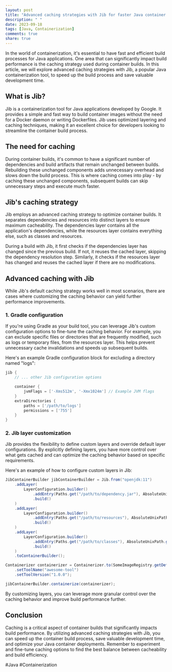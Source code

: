 ```yaml
---
layout: post
title: "Advanced caching strategies with Jib for faster Java container builds"
description: " "
date: 2023-09-18
tags: [Java, Containerization]
comments: true
share: true
---
```


In the world of containerization, it's essential to have fast and efficient build processes for Java applications. One area that can significantly impact build performance is the caching strategy used during container builds. In this article, we will explore advanced caching strategies with Jib, a popular Java containerization tool, to speed up the build process and save valuable development time.

## What is Jib?

Jib is a containerization tool for Java applications developed by Google. It provides a simple and fast way to build container images without the need for a Docker daemon or writing Dockerfiles. Jib uses optimized layering and caching techniques, making it an excellent choice for developers looking to streamline the container build process.

## The need for caching

During container builds, it's common to have a significant number of dependencies and build artifacts that remain unchanged between builds. Rebuilding these unchanged components adds unnecessary overhead and slows down the build process. This is where caching comes into play - by caching these unchanged components, subsequent builds can skip unnecessary steps and execute much faster.

## Jib's caching strategy

Jib employs an advanced caching strategy to optimize container builds. It separates dependencies and resources into distinct layers to ensure maximum cacheability. The dependencies layer contains all the application's dependencies, while the resources layer contains everything else, such as classes and resources.

During a build with Jib, it first checks if the dependencies layer has changed since the previous build. If not, it reuses the cached layer, skipping the dependency resolution step. Similarly, it checks if the resources layer has changed and reuses the cached layer if there are no modifications.

## Advanced caching with Jib

While Jib's default caching strategy works well in most scenarios, there are cases where customizing the caching behavior can yield further performance improvements.

### 1. Gradle configuration

If you're using Gradle as your build tool, you can leverage Jib's custom configuration options to fine-tune the caching behavior. For example, you can exclude specific files or directories that are frequently modified, such as logs or temporary files, from the resources layer. This helps prevent unnecessary cache invalidations and speeds up subsequent builds.

Here's an example Gradle configuration block for excluding a directory named "logs":

```groovy
jib {
    // ... other Jib configuration options

    container {
        jvmFlags = ['-Xms512m', '-Xmx1024m'] // Example JVM flags
    }
    extraDirectories {
        paths = ['/path/to/logs']
        permissions = ['755']
    }
}
```

### 2. Jib layer customization

Jib provides the flexibility to define custom layers and override default layer configurations. By explicitly defining layers, you have more control over what gets cached and can optimize the caching behavior based on specific requirements.

Here's an example of how to configure custom layers in Jib:

```java
JibContainerBuilder jibContainerBuilder = Jib.from("openjdk:11")
    .addLayer(
        LayerConfiguration.builder()
            .addEntry(Paths.get("/path/to/dependency.jar"), AbsoluteUnixPath.get("/app/dependency.jar"))
            .build()
    )
    .addLayer(
        LayerConfiguration.builder()
            .addEntry(Paths.get("/path/to/resources"), AbsoluteUnixPath.get("/app/resources"))
            .build()
    )
    .addLayer(
        LayerConfiguration.builder()
            .addEntry(Paths.get("/path/to/classes"), AbsoluteUnixPath.get("/app/classes"))
            .build()
    )
    .toContainerBuilder();

Containerizer containerizer = Containerizer.to(SomeImageRegistry.getDefaultRegistry())
    .setToolName("awesome-tool")
    .setToolVersion("1.0.0");

jibContainerBuilder.containerize(containerizer);
```

By customizing layers, you can leverage more granular control over the caching behavior and improve build performance further.

## Conclusion

Caching is a critical aspect of container builds that significantly impacts build performance. By utilizing advanced caching strategies with Jib, you can speed up the container build process, save valuable development time, and optimize your Java container deployments. Remember to experiment and fine-tune caching options to find the best balance between cacheability and build efficiency.

#Java #Containerization